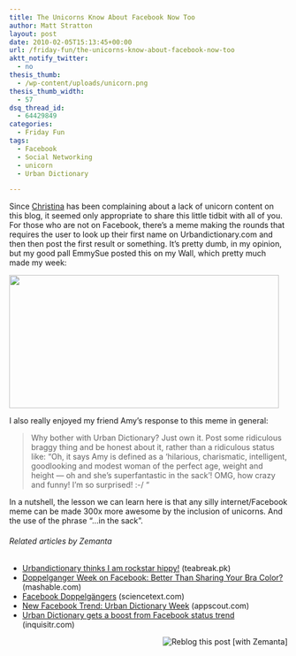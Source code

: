 ```yaml
---
title: The Unicorns Know About Facebook Now Too
author: Matt Stratton
layout: post
date: 2010-02-05T15:13:45+00:00
url: /friday-fun/the-unicorns-know-about-facebook-now-too
aktt_notify_twitter:
  - no
thesis_thumb:
  - /wp-content/uploads/unicorn.png
thesis_thumb_width:
  - 57
dsq_thread_id:
  - 64429849
categories:
  - Friday Fun
tags:
  - Facebook
  - Social Networking
  - unicorn
  - Urban Dictionary

---
```

Since <a href="https://stackedblog.com" target="_blank">Christina</a> has been complaining about a lack of unicorn content on this blog, it seemed only appropriate to share this little tidbit with all of you. For those who are not on Facebook, there&#8217;s a meme making the rounds that requires the user to look up their first name on Urbandictionary.com and then then post the first result or something. It&#8217;s pretty dumb, in my opinion, but my good pall EmmySue posted this on my Wall, which pretty much made my week:

[<img class="aligncenter size-full wp-image-5830" title="EmmySue Unicorn" src="/wp-content/uploads/emmycorn2.png" alt="" width="488" height="241" srcset="/wp-content/uploads/emmycorn2.png 488w, /wp-content/uploads/emmycorn2-300x148.png 300w" sizes="(max-width: 488px) 100vw, 488px" />][1]

I also really enjoyed my friend Amy&#8217;s response to this meme in general:

> Why bother with Urban Dictionary? Just own it. Post some ridiculous braggy thing and be honest about it, rather than a ridiculous status like: &#8220;Oh, it says Amy is defined as a &#8216;hilarious, charismatic, intelligent, goodlooking and modest woman of the perfect age, weight and height &#8212; oh and she&#8217;s superfantastic in the sack&#8217;! OMG, how crazy and funny! I&#8217;m so surprised! :-/ &#8220;

In a nutshell, the lesson we can learn here is that any silly internet/Facebook meme can be made 300x more awesome by the inclusion of unicorns. And the use of the phrase &#8220;&#8230;in the sack&#8221;.

<h6 class="zemanta-related-title" style="font-size: 1em;">
  Related articles by Zemanta
</h6>

<ul class="zemanta-article-ul">
  <li class="zemanta-article-ul-li">
    <a href="https://teabreak.pk/urbandictionary-thinks-i-am-rockstar-hippy-178/32091/">Urbandictionary thinks I am rockstar hippy!</a> (teabreak.pk)
  </li>
  <li class="zemanta-article-ul-li">
    <a href="https://mashable.com/2010/01/29/doppelganger-week-facebook/?utm_source=feedburner&utm_medium=feed&utm_campaign=Feed%253A+Mashable+%2528Mashable%2529">Doppelganger Week on Facebook: Better Than Sharing Your Bra Color?</a> (mashable.com)
  </li>
  <li class="zemanta-article-ul-li">
    <a href="https://www.sciencetext.com/facebook-doppelgangers.html">Facebook Doppelgängers</a> (sciencetext.com)
  </li>
  <li class="zemanta-article-ul-li">
    <a href="https://www.appscout.com/2010/02/new_facebook_trend_urban_dicti.php">New Facebook Trend: Urban Dictionary Week</a> (appscout.com)
  </li>
  <li class="zemanta-article-ul-li">
    <a href="https://www.inquisitr.com/60577/urban-dictionary-name-definitions/">Urban Dictionary gets a boost from Facebook status trend</a> (inquisitr.com)
  </li>
</ul>

<div class="zemanta-pixie" style="margin-top: 10px; height: 15px;">
  <a class="zemanta-pixie-a" title="Reblog this post [with Zemanta]" href="https://reblog.zemanta.com/zemified/69969eeb-5476-4825-a0ba-62a39cf78776/"><img class="zemanta-pixie-img" style="border: none; float: right;" src="https://img.zemanta.com/reblog_c.png?x-id=69969eeb-5476-4825-a0ba-62a39cf78776" alt="Reblog this post [with Zemanta]" /></a><span class="zem-script more-related pretty-attribution"></span>
</div>

 [1]: /wp-content/uploads/emmycorn2.png